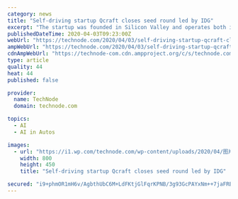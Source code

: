 ```yaml
---
category: news
title: "Self-driving startup Qcraft closes seed round led by IDG"
excerpt: "The startup was founded in Silicon Valley and operates both in Beijing and California. Context: Qcraft is one of the several AV startups that has recently won a new war chest. China’s Pony.ai nabs $400 million in new funding from Toyota Feb 26, 2020 In \"On the Cusp\" Self-driving startup Deeproute.ai pulls in $50 million Sep 25, 2019 In \"On ..."
publishedDateTime: 2020-04-03T09:23:00Z
webUrl: "https://technode.com/2020/04/03/self-driving-startup-qcraft-closes-seed-round-led-by-idg/"
ampWebUrl: "https://technode.com/2020/04/03/self-driving-startup-qcraft-closes-seed-round-led-by-idg/"
cdnAmpWebUrl: "https://technode-com.cdn.ampproject.org/c/s/technode.com/2020/04/03/self-driving-startup-qcraft-closes-seed-round-led-by-idg/"
type: article
quality: 44
heat: 44
published: false

provider:
  name: TechNode
  domain: technode.com

topics:
  - AI
  - AI in Autos

images:
  - url: "https://i1.wp.com/technode.com/wp-content/uploads/2020/04/图片-1.png?fit=800%2C450&ssl=1"
    width: 800
    height: 450
    title: "Self-driving startup Qcraft closes seed round led by IDG"

secured: "i9+phmOR1mH6v/AgbthUbC6M+LdFKtjGlFqrKPNB/3g93GcPAYxNm++7jaFRBq8Bn8v8xi9i9EDs/kxCLfQ1eQODpGfy/sngFaxMFF5rx6IEtvcjDilKXgyFL/NuOL8/t+O1KfpE9MYoK0a+i0FiMeOOljMY6l0EiMfc9uDJaYVHAogosKVRqRdNHJ3QxNsvNwTwpshxEjdw94wVKFoPNAVnZuQQfQdqQLoy2mJzCD6Pu0LJWc/DbP6SXIGUFtRUlKrzGtyjU4umrAJ55pQ22gkLlFIkuk/TgXFW1snWIe5f8Mcd6Hmel1HbMIMwtckg14XyECf1zHxkL8kK0F4gk4V9/WI9PWcRxojAeYaLfrehSsWhS1kMS2VXNwjeSandAqnLn1Sxe47TprW0UBRkLc6d6C88+swCrf/TEVQTrS96Tk++lNzzkg6ODeD5jALKz0lh6MFhPL1+fWp5G7b0bRDYWVWahqErwyNLE4jEBiY=;+fM57YbkPmkkFZZBxp+UfQ=="
---
```


